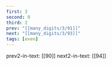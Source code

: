 ```yaml
---
first: 3
second: 9
third: 2
prev: "[[many_digits/3/91]]"
next: "[[many_digits/3/93]]"
tags: [even]
---
```

prev2-in-text: [[90]]
next2-in-text: [[94]]
